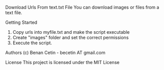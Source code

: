 Download Urls From text.txt File
You can download images or files from a text file.

Getting Started
1. Copy urls into myfile.txt and make the script executable
2. Create "images" folder and set the correct permissions
3. Execute the script.

Authors
(c) Benan Cetin - becetin AT gmail.com

License
This project is licensed under the MIT License
